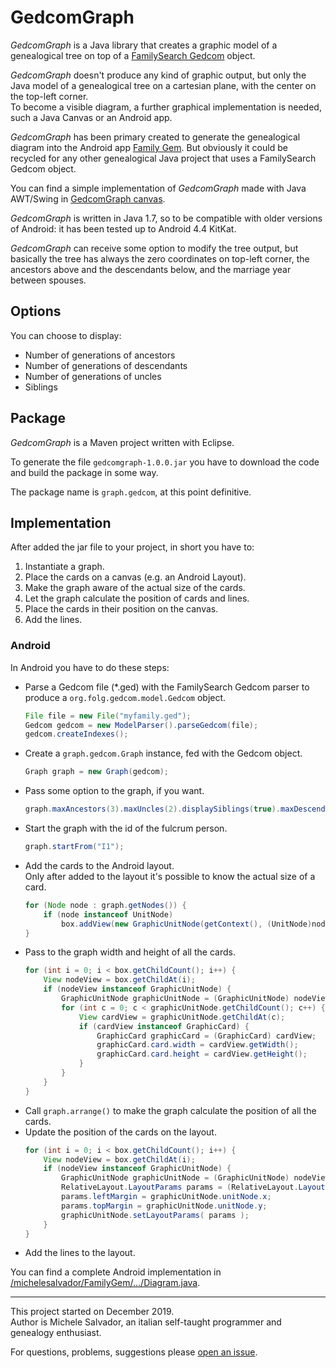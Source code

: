 # GedcomGraph

_GedcomGraph_ is a Java library that creates a graphic model of a genealogical tree on top of a [FamilySearch Gedcom](https://github.com/FamilySearch/Gedcom) object.

_GedcomGraph_ doesn't produce any kind of graphic output, but only the Java model of a genealogical tree on a cartesian plane, with the center on the top-left corner.<br>
To become a visible diagram, a further graphical implementation is needed, such a Java Canvas or an Android app.

_GedcomGraph_ has been primary created to generate the genealogical diagram into the Android app [Family Gem](https://github.com/michelesalvador/FamilyGem). But obviously it could be recycled for any other genealogical Java project that uses a FamilySearch Gedcom object.

You can find a simple implementation of _GedcomGraph_ made with Java AWT/Swing in [GedcomGraph canvas](https://github.com/michelesalvador/GedcomGraph-canvas).

_GedcomGraph_ is written in Java 1.7, so to be compatible with older versions of Android: it has been tested up to Android 4.4 KitKat.

_GedcomGraph_ can receive some option to modify the tree output, but basically the tree has always the zero coordinates on top-left corner, the ancestors above and the descendants below, and the marriage year between spouses.

## Options

You can choose to display:
- Number of generations of ancestors
- Number of generations of descendants
- Number of generations of uncles
- Siblings

## Package

_GedcomGraph_ is a Maven project written with Eclipse.

To generate the file `gedcomgraph-1.0.0.jar` you have to download the code and build the package in some way.

The package name is `graph.gedcom`, at this point definitive.

## Implementation

After added the jar file to your project, in short you have to:
1. Instantiate a graph.
2. Place the cards on a canvas (e.g. an Android Layout).
3. Make the graph aware of the actual size of the cards.
4. Let the graph calculate the position of cards and lines.
5. Place the cards in their position on the canvas.
6. Add the lines.

### Android

In Android you have to do these steps:

- Parse a Gedcom file (*.ged) with the FamilySearch Gedcom parser to produce a `org.folg.gedcom.model.Gedcom` object.
	```java
	File file = new File("myfamily.ged");	
	Gedcom gedcom = new ModelParser().parseGedcom(file);
	gedcom.createIndexes();
	```
- Create a `graph.gedcom.Graph` instance, fed with the Gedcom object.
	```java
	Graph graph = new Graph(gedcom);
- Pass some option to the graph, if you want.
	```java
	graph.maxAncestors(3).maxUncles(2).displaySiblings(true).maxDescendants(3).showFamily(1);
- Start the graph with the id of the fulcrum person.
	```java
	graph.startFrom("I1");
- Add the cards to the Android layout.<br>
Only after added to the layout it's possible to know the actual size of a card.
	```java
	for (Node node : graph.getNodes()) {
		if (node instanceof UnitNode)
			box.addView(new GraphicUnitNode(getContext(), (UnitNode)node));
	}
- Pass to the graph width and height of all the cards.
	```java
	for (int i = 0; i < box.getChildCount(); i++) {
		View nodeView = box.getChildAt(i);
		if (nodeView instanceof GraphicUnitNode) {
			GraphicUnitNode graphicUnitNode = (GraphicUnitNode) nodeView;
			for (int c = 0; c < graphicUnitNode.getChildCount(); c++) {
				View cardView = graphicUnitNode.getChildAt(c);
				if (cardView instanceof GraphicCard) {
					GraphicCard graphicCard = (GraphicCard) cardView;
					graphicCard.card.width = cardView.getWidth();
					graphicCard.card.height = cardView.getHeight();
				}
			}
		}
	}
- Call `graph.arrange()` to make the graph calculate the position of all the cards.
- Update the position of the cards on the layout.
	```java
	for (int i = 0; i < box.getChildCount(); i++) {
		View nodeView = box.getChildAt(i);
		if (nodeView instanceof GraphicUnitNode) {
			GraphicUnitNode graphicUnitNode = (GraphicUnitNode) nodeView;
			RelativeLayout.LayoutParams params = (RelativeLayout.LayoutParams) graphicUnitNode.getLayoutParams();
			params.leftMargin = graphicUnitNode.unitNode.x;
			params.topMargin = graphicUnitNode.unitNode.y;
			graphicUnitNode.setLayoutParams( params );
		}
	}
- Add the lines to the layout.

You can find a complete Android implementation in [/michelesalvador/FamilyGem/.../Diagram.java](https://github.com/michelesalvador/FamilyGem/blob/master/app/src/main/java/app/familygem/Diagram.java).

---

This project started on December 2019.<br>
Author is Michele Salvador, an italian self-taught programmer and genealogy enthusiast.

For questions, problems, suggestions please [open an issue](https://github.com/michelesalvador/GedcomGraph/issues).